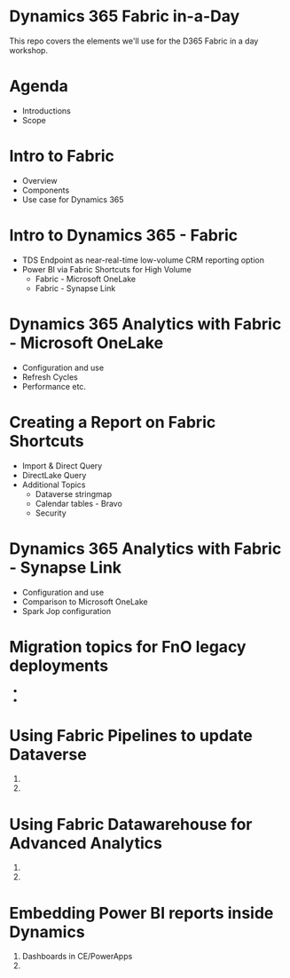 Dynamics 365 Fabric in-a-Day
============================
This repo covers the elements we'll use for the D365 Fabric in a day workshop.
# Agenda
- Introductions
- Scope
  
# Intro to Fabric 
- Overview
- Components
- Use case for Dynamics 365
  
# Intro to Dynamics 365 - Fabric 
- TDS Endpoint as near-real-time low-volume CRM reporting option
- Power BI via Fabric Shortcuts for High Volume
    - Fabric - Microsoft OneLake
    - Fabric - Synapse Link

# Dynamics 365 Analytics with Fabric - Microsoft OneLake
- Configuration and use
- Refresh Cycles
- Performance etc.

# Creating a Report on Fabric Shortcuts
- Import & Direct Query
- DirectLake Query 
- Additional Topics
    - Dataverse stringmap
    - Calendar tables - Bravo
    - Security

# Dynamics 365 Analytics with Fabric - Synapse Link
- Configuration and use
- Comparison to Microsoft OneLake
- Spark Jop configuration 

# Migration topics for FnO legacy deployments
-
-

# Using Fabric Pipelines to update Dataverse
1.
2.

# Using Fabric Datawarehouse for Advanced Analytics
1.
2.

# Embedding Power BI reports inside Dynamics
1. Dashboards in CE/PowerApps
2. 